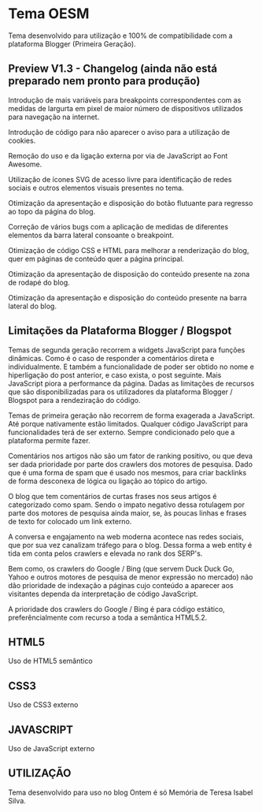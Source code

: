 # Tema OESM

Tema desenvolvido para utilização e 100% de compatibilidade com a plataforma Blogger (Primeira Geração).


## Preview V1.3 - Changelog (ainda não está preparado nem pronto para produção)

Introdução de mais variáveis para breakpoints correspondentes com as medidas de largurta em pixel de maior número de dispositivos utilizados para navegação na internet.

Introdução de código para não aparecer o aviso para a utilização de cookies. 

Remoção do uso e da ligação externa por via de JavaScript ao Font Awesome.

Utilização de ícones SVG de acesso livre para identificação de redes sociais e outros elementos visuais presentes no tema.

Otimização da apresentação e disposição do botão flutuante para regresso ao topo da página do blog.

Correção de vários bugs com a aplicação de medidas de diferentes elementos da barra lateral consoante o breakpoint.

Otimização de código CSS e HTML para melhorar a renderização do blog, quer em páginas de conteúdo quer a página principal.

Otimização da apresentação de disposição do conteúdo presente na zona de rodapé do blog. 

Otimização da apresentação e disposição do conteúdo presente na barra lateral do blog.


## Limitações da Plataforma Blogger / Blogspot

Temas de segunda geração recorrem a widgets JavaScript para funções dinâmicas. Como é o caso de responder a comentários direta e individualmente. E também a funcionalidade de poder ser obtido no nome e hiperligação do post anterior, e caso exista, o post seguinte. Mais JavaScript piora a performance da página. Dadas as limitações de recursos que são disponibilizadas para os utilizadores da plataforma Blogger / Blogspot para a rendeziração do código. 

Temas de primeira geração não recorrem de forma exagerada a JavaScript. Até porque nativamente estão limitados. Qualquer código JavaScript para funcionalidades terá de ser externo. Sempre condicionado pelo que a plataforma permite fazer.

Comentários nos artigos não são um fator de ranking positivo, ou que deva ser dada prioridade por parte dos crawlers dos motores de pesquisa. Dado que é uma forma de spam que é usado nos mesmos, para criar backlinks de forma desconexa de lógica ou ligação ao tópico do artigo. 

O blog que tem comentários de curtas frases nos seus artigos é categorizado como spam. Sendo o impato negativo dessa rotulagem por parte dos motores de pesquisa ainda maior, se, às poucas linhas e frases de texto for colocado um link externo.

A conversa e engajamento na web moderna acontece nas redes sociais, que por sua vez canalizam tráfego para o blog. Dessa forma a web entity é tida em conta pelos crawlers e elevada no rank dos SERP's.

Bem como, os crawlers do Google / Bing (que servem Duck Duck Go, Yahoo e outros motores de pesquisa de menor expressão no mercado) não dão prioridade de indexação a páginas cujo conteúdo a aparecer aos visitantes dependa da interpretação de código JavaScript. 

A prioridade dos crawlers do Google / Bing é para código estático, preferêncialmente com recurso a toda a semântica HTML5.2. 


## HTML5

Uso de HTML5 semântico


## CSS3

Uso de CSS3 externo


## JAVASCRIPT

Uso de JavaScript externo


## UTILIZAÇÃO

Tema desenvolvido para uso no blog Ontem é só Memória de Teresa Isabel Silva.

